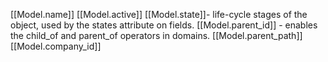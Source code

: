 [[Model.name]]
[[Model.active]]
[[Model.state]]- life-cycle stages of the object, used by the states attribute on fields.
[[Model.parent_id]] - enables the child_of and parent_of operators in domains.
[[Model.parent_path]]
[[Model.company_id]]